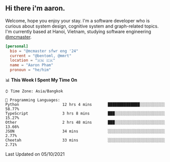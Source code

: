 <h2><b>Hi there i'm aaron. </b></h2>

Welcome, hope you enjoy your stay. I'm a software developer who is curious about system design, cognitive system and graph-related topics. I'm currently based at Hanoi, Vietnam, studying software engineering [@mcmaster](https://www.mcmaster.ca/).

```toml
[personal]
  bio = "@mcmaster sfwr eng '24"
  current = "@bentoml, @mmrt"
  location = "🇻🇳 🇨🇦"
  name = "Aaron Pham"
  pronoun = "he/him"
```
<!--<img src="https://github-readme-stats.vercel.app/api?username=aarnphm&show_icons=true&count_private=true&theme=dark" height="170"/>-->
<!--<img src="https://github-readme-stats.vercel.app/api/top-langs/?username=aarnphm&layout=compact&hide=css&theme=dark" height="170" />-->

<!--START_SECTION:waka-->
📊 **This Week I Spent My Time On** 

```text
⌚︎ Time Zone: Asia/Bangkok

💬 Programming Languages: 
Python                   12 hrs 4 mins       ██████████████░░░░░░░░░░░   58.77% 
TypeScript               3 hrs 8 mins        ███░░░░░░░░░░░░░░░░░░░░░░   15.27% 
Other                    2 hrs 48 mins       ███░░░░░░░░░░░░░░░░░░░░░░   13.66% 
JSON                     34 mins             ░░░░░░░░░░░░░░░░░░░░░░░░░   2.77% 
Cheetah                  33 mins             ░░░░░░░░░░░░░░░░░░░░░░░░░   2.71%

```


 Last Updated on 05/10/2021
<!--END_SECTION:waka-->

